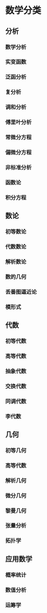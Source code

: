 # 数学分类

## 分析

### 数学分析

### 实变函数

### 泛函分析

### 复分析

### 调和分析

### 傅里叶分析

### 常微分方程

### 偏微分方程

### 非标准分析

### 函数论

### 积分方程



## 数论

### 初等数论

### 代数数论

### 解析数论

### 数的几何

### 丢番图逼近论

### 模形式



## 代数

### 初等代数

### 高等代数

### 抽象代数

### 交换代数

### 同调代数

### 李代数



## 几何

### 初等几何

### 高等代数

### 解析几何

### 微分几何

### 黎曼几何

### 张量分析

### 拓扑学



## 应用数学

### 概率统计

### 数值分析

### 运筹学